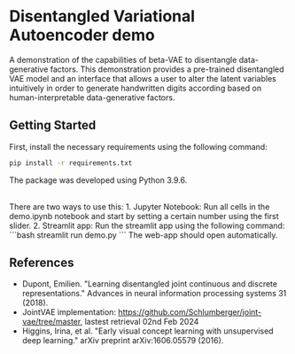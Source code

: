# Disentangled Variational Autoencoder demo
A demonstration of the capabilities of beta-VAE to disentangle data-generative factors. This demonstration provides a pre-trained disentangled VAE model and an interface that allows a user to alter the latent variables intuitively in order to generate handwritten digits according based on human-interpretable data-generative factors.

## Getting Started
First, install the necessary requirements using the following command:
```bash
pip install -r requirements.txt
```
The package was developed using Python 3.9.6.

<br>
There are two ways to use this:
1. Jupyter Notebook: Run all cells in the demo.ipynb notebook and start by setting a certain number using the first slider.
2. Streamlit app: Run the streamlit app using the following command:
```bash
streamlit run demo.py
```
The web-app should open automatically.


## References
- Dupont, Emilien. "Learning disentangled joint continuous and discrete representations." Advances in neural information processing systems 31 (2018).
- JointVAE implementation: https://github.com/Schlumberger/joint-vae/tree/master, lastest retrieval 02nd Feb 2024
- Higgins, Irina, et al. "Early visual concept learning with unsupervised deep learning." arXiv preprint arXiv:1606.05579 (2016).
